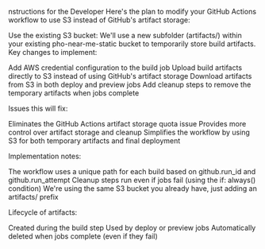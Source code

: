 nstructions for the Developer
Here's the plan to modify your GitHub Actions workflow to use S3 instead of GitHub's artifact storage:

Use the existing S3 bucket: We'll use a new subfolder (artifacts/) within your existing pho-near-me-static bucket to temporarily store build artifacts.
Key changes to implement:

Add AWS credential configuration to the build job
Upload build artifacts directly to S3 instead of using GitHub's artifact storage
Download artifacts from S3 in both deploy and preview jobs
Add cleanup steps to remove the temporary artifacts when jobs complete


Issues this will fix:

Eliminates the GitHub Actions artifact storage quota issue
Provides more control over artifact storage and cleanup
Simplifies the workflow by using S3 for both temporary artifacts and final deployment


Implementation notes:

The workflow uses a unique path for each build based on github.run_id and github.run_attempt
Cleanup steps run even if jobs fail (using the if: always() condition)
We're using the same S3 bucket you already have, just adding an artifacts/ prefix


Lifecycle of artifacts:

Created during the build step
Used by deploy or preview jobs
Automatically deleted when jobs complete (even if they fail)



